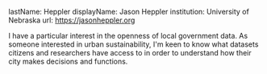 lastName: Heppler
displayName: Jason Heppler
institution: University of Nebraska
url: https://jasonheppler.org

I have a particular interest in the openness of local government data. As
someone interested in urban sustainability, I'm keen to know what datasets
citizens and researchers have access to in order to understand how their city
makes decisions and functions. 
